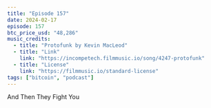 ```yaml
---
title: "Episode 157"
date: 2024-02-17
episode: 157
btc_price_usd: "48,286"
music_credits:
  - title: "Protofunk by Kevin MacLeod"
  - title: "Link"
    link: "https://incompetech.filmmusic.io/song/4247-protofunk"
  - title: "License"
    link: "https://filmmusic.io/standard-license"
tags: ["bitcoin", "podcast"]
---
```


And Then They Fight You